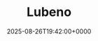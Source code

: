 ---
title: Lubeno
slug: 20250826T194200
date: 2025-08-26T19:42:00+0000
params:
  url: https://lubeno.dev/
tags:
- vcs
- git
- jj
- to-read
---